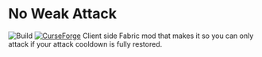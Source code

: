 # No Weak Attack
![Build](https://github.com/florensie/no-weak-attack/workflows/Build/badge.svg)
[![CurseForge](http://cf.way2muchnoise.eu/full_437915_downloads.svg)](https://www.curseforge.com/minecraft/mc-mods/no-weak-attack)
Client side Fabric mod that makes it so you can only attack if your attack cooldown is fully restored.
